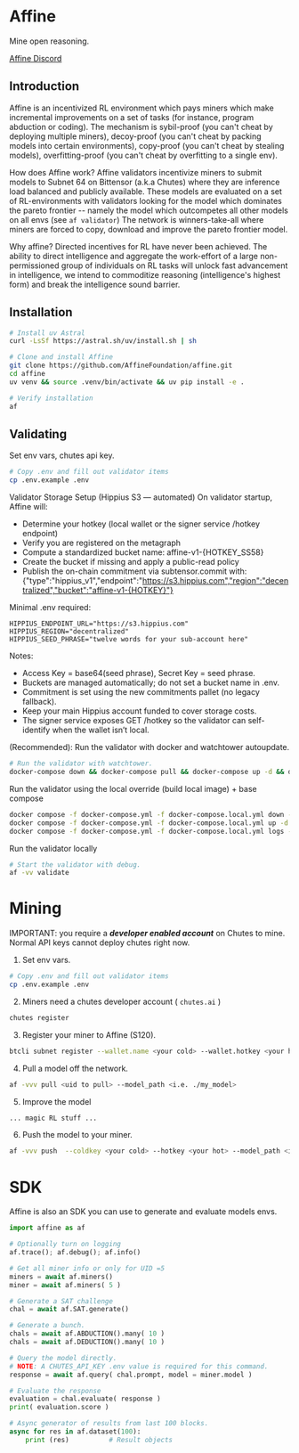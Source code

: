 # Affine

Mine open reasoning.

[Affine Discord](https://discord.com/invite/3T9X4Yn23e)

## Introduction

Affine is an incentivized RL environment which pays miners which make incremental improvements on a set of tasks (for instance, program abduction or coding). The mechanism is sybil-proof (you can't cheat by deploying multiple miners), decoy-proof (you can't cheat by packing models into certain environments), copy-proof (you can't cheat by stealing models), overfitting-proof (you can't cheat by overfitting to a single env).

How does Affine work? Affine validators incentivize miners to submit models to Subnet 64 on Bittensor (a.k.a Chutes) where they are inference load balanced and publicly available. These models are evaluated on a set of RL-environments with validators looking for the model which dominates the pareto frontier -- namely the model which outcompetes all other models on all envs (see `af validator`) The network is winners-take-all where miners are forced to copy, download and improve the pareto frontier model.

Why affine? Directed incentives for RL have never been achieved. The ability to direct intelligence and aggregate the work-effort of a large non-permissioned group of individuals on RL tasks will unlock fast advancement in intelligence, we intend to commoditize reasoning (intelligence's highest form) and break the intelligence sound barrier.

## Installation
```bash
# Install uv Astral
curl -LsSf https://astral.sh/uv/install.sh | sh

# Clone and install Affine
git clone https://github.com/AffineFoundation/affine.git
cd affine
uv venv && source .venv/bin/activate && uv pip install -e .

# Verify installation
af
```

## Validating

Set env vars, chutes api key.
```bash
# Copy .env and fill out validator items
cp .env.example .env
```

Validator Storage Setup (Hippius S3 — automated)
On validator startup, Affine will:
- Determine your hotkey (local wallet or the signer service /hotkey endpoint)
- Verify you are registered on the metagraph
- Compute a standardized bucket name: affine-v1-{HOTKEY_SS58}
- Create the bucket if missing and apply a public-read policy
- Publish the on-chain commitment via subtensor.commit with:
  {"type":"hippius_v1","endpoint":"https://s3.hippius.com","region":"decentralized","bucket":"affine-v1-{HOTKEY}"}

Minimal .env required:
```env
HIPPIUS_ENDPOINT_URL="https://s3.hippius.com"
HIPPIUS_REGION="decentralized"
HIPPIUS_SEED_PHRASE="twelve words for your sub-account here"
```

Notes:
- Access Key = base64(seed phrase), Secret Key = seed phrase.
- Buckets are managed automatically; do not set a bucket name in .env.
- Commitment is set using the new commitments pallet (no legacy fallback).
- Keep your main Hippius account funded to cover storage costs.
- The signer service exposes GET /hotkey so the validator can self-identify when the wallet isn’t local.

(Recommended): Run the validator with docker and watchtower autoupdate.
```bash
# Run the validator with watchtower.
docker-compose down && docker-compose pull && docker-compose up -d && docker-compose logs -f
```

Run the validator using the local override (build local image) + base compose
```bash
docker compose -f docker-compose.yml -f docker-compose.local.yml down --remove-orphans
docker compose -f docker-compose.yml -f docker-compose.local.yml up -d --build --remove-orphans
docker compose -f docker-compose.yml -f docker-compose.local.yml logs -f
```

Run the validator locally
```bash
# Start the validator with debug.
af -vv validate
```

# Mining

IMPORTANT: you require a ***developer enabled account*** on Chutes to mine. Normal API keys cannot deploy chutes right now.

1. Set env vars.
```bash
# Copy .env and fill out validator items
cp .env.example .env
```

2. Miners need a chutes developer account ( `chutes.ai` )
```bash
chutes register
```

3. Register your miner to Affine (S120).
```bash
btcli subnet register --wallet.name <your cold> --wallet.hotkey <your hot>
```

4. Pull a model off the network.
```bash
af -vvv pull <uid to pull> --model_path <i.e. ./my_model>
```

5. Improve the model
```bash
... magic RL stuff ...
```

6. Push the model to your miner.
```bash
af -vvv push  --coldkey <your cold> --hotkey <your hot> --model_path <i.e. ./my_model>
```


# SDK
Affine is also an SDK you can use to generate and evaluate models envs.
```python
import affine as af

# Optionally turn on logging 
af.trace(); af.debug(); af.info()

# Get all miner info or only for UID =5
miners = await af.miners()
miner = await af.miners( 5 )

# Generate a SAT challenge
chal = await af.SAT.generate() 

# Generate a bunch.
chals = await af.ABDUCTION().many( 10 )
chals = await af.DEDUCTION().many( 10 )

# Query the model directly.
# NOTE: A CHUTES_API_KEY .env value is required for this command.
response = await af.query( chal.prompt, model = miner.model )

# Evaluate the response
evaluation = chal.evaluate( response ) 
print( evaluation.score )

# Async generator of results from last 100 blocks.
async for res in af.dataset(100):
    print (res)          # Result objects
```
